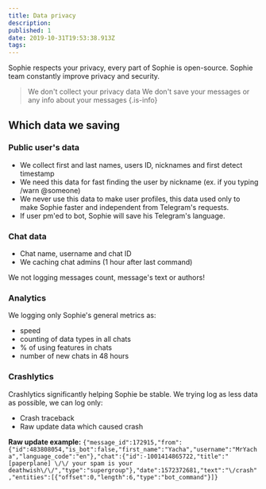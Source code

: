 ```yaml
---
title: Data privacy
description: 
published: 1
date: 2019-10-31T19:53:38.913Z
tags: 
---
```


Sophie respects your privacy, every part of Sophie is open-source.
Sophie team constantly improve privacy and security.

> We don't collect your privacy data
We don't save your messages or any info about your messages
{.is-info}

## Which data we saving

### Public user's data
- We collect first and last names, users ID, nicknames and first detect timestamp
- We need this data for fast finding the user by nickname (ex. if you typing /warn @someone)
- We never use this data to make user profiles, this data used only to make Sophie faster and independent from Telegram's requests.
- If user pm'ed to bot, Sophie will save his Telegram's language.

### Chat data
- Chat name, username and chat ID
- We caching chat admins (1 hour after last command)

We not logging messages count, message's text or authors! 

### Analytics
We logging only Sophie's general metrics as:
- speed
- counting of data types in all chats
- % of using features in chats
- number of new chats in 48 hours

### Crashlytics
Crashlytics significantly helping Sophie be stable. We trying log as less data as possible, we can log only:
- Crash traceback
- Raw update data which caused crash
	
**Raw update example:**
`{"message_id":172915,"from":{"id":483808054,"is_bot":false,"first_name":"Yacha","username":"MrYacha","language_code":"en"},"chat":{"id":-1001414865722,"title":"[paperplane] \/\/ your spam is your deathwish\/\/","type":"supergroup"},"date":1572372681,"text":"\/crash","entities":[{"offset":0,"length":6,"type":"bot_command"}]}`